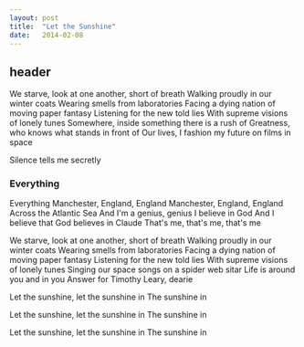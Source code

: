 ```yaml
---
layout: post
title:  "Let the Sunshine"
date:   2014-02-08
---
```


## header

We starve, look at one another, short of breath
Walking proudly in our winter coats
Wearing smells from laboratories
Facing a dying nation of moving paper fantasy
Listening for the new told lies
With supreme visions of lonely tunes
Somewhere, inside something there is a rush of
Greatness, who knows what stands in front of
Our lives, I fashion my future on films in space

Silence tells me secretly

### Everything

Everything
Manchester, England, England
Manchester, England, England
Across the Atlantic Sea
And I'm a genius, genius
I believe in God
And I believe that God believes in Claude
That's me, that's me, that's me

We starve, look at one another, short of breath
Walking proudly in our winter coats
Wearing smells from laboratories
Facing a dying nation of moving paper fantasy
Listening for the new told lies
With supreme visions of lonely tunes
Singing our space songs on a spider web sitar
Life is around you and in you
Answer for Timothy Leary, dearie

Let the sunshine, let the sunshine in
The sunshine in

Let the sunshine, let the sunshine in
The sunshine in

Let the sunshine, let the sunshine in
The sunshine in

